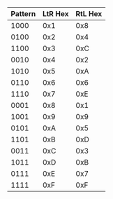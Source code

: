 | Pattern       | LtR Hex       | RtL Hex       |
| ------------- | ------------- | ------------- |
| 1000          | 0x1           | 0x8           |
| 0100          | 0x2           | 0x4           |
| 1100          | 0x3           | 0xC           |
| 0010          | 0x4           | 0x2           |
| 1010          | 0x5           | 0xA           |
| 0110          | 0x6           | 0x6           |
| 1110          | 0x7           | 0xE           |
| 0001          | 0x8           | 0x1           |
| 1001          | 0x9           | 0x9           |
| 0101          | 0xA           | 0x5           |
| 1101          | 0xB           | 0xD           |
| 0011          | 0xC           | 0x3           |
| 1011          | 0xD           | 0xB           |
| 0111          | 0xE           | 0x7           |
| 1111          | 0xF           | 0xF           |
